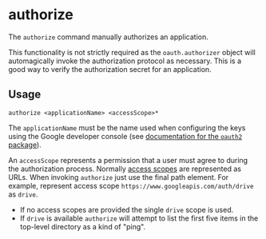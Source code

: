 # authorize

The `authorize` command manually authorizes an application.

This functionality is not strictly required as the `oauth.authorizer` object
will automagically invoke the authorization protocol as necessary.
This is a good way to verify the authorization secret for an application.

## Usage

```shell script
authorize <applicationName> <accessScope>*
```

The `applicationName` must be the name used when configuring the keys using
the Google developer console
(see [documentation for the `oauth2` package](../../oauth2/README.md)).

An `accessScope` represents a permission that a user must agree to
during the authorization process.
Normally [access scopes](https://developers.google.com/identity/protocols/googlescopes)
are represented as URLs.
When invoking `authorize` just use the final path element.
For example, represent access scope `https://www.googleapis.com/auth/drive` as `drive`.

* If no access scopes are provided the single `drive` scope is used.
* If `drive` is available `authorize` will attempt to list
the first five items in the top-level directory as a kind of "ping".
